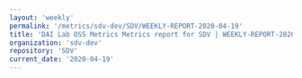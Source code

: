 ```yaml
---
layout: 'weekly'
permalink: '/metrics/sdv-dev/SDV/WEEKLY-REPORT-2020-04-19'
title: 'DAI Lab OSS Metrics Metrics report for SDV | WEEKLY-REPORT-2020-04-19'
organization: 'sdv-dev'
repository: 'SDV'
current_date: '2020-04-19'
---
```

